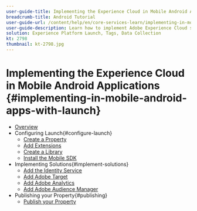 ```yaml
---
user-guide-title: Implementing the Experience Cloud in Mobile Android Applications
breadcrumb-title: Android Tutorial
user-guide-url: /content/help/en/core-services-learn/implementing-in-mobile-android-apps-with-launch/index.html
user-guide-description: Learn how to implement Adobe Experience Cloud solutions in Android apps with tags in Experience Platform.
solution: Experience Platform Launch, Tags, Data Collection
kt: 2798
thumbnail: kt-2798.jpg
---
```


# Implementing the Experience Cloud in Mobile Android Applications {#implementing-in-mobile-android-apps-with-launch}

+ [Overview](index.md)
+ Configuring Launch{#configure-launch}
  + [Create a Property](launch-create-a-property.md)
  + [Add Extensions](launch-add-extensions.md)
  + [Create a Library](launch-create-a-library.md)
  + [Install the Mobile SDK](launch-install-the-mobile-sdk.md)
+ Implementing Solutions{#implement-solutions}
  + [Add the Identity Service](id-service.md)
  + [Add Adobe Target](target.md)
  + [Add Adobe Analytics](analytics.md)
  + [Add Adobe Audience Manager](audience-manager.md)
+ Publishing your Property{#publishing}
  + [Publish your Property](publish.md)

